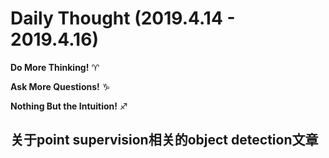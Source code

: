 # Daily Thought (2019.4.14 - 2019.4.16)
**Do More Thinking!** ♈ 

**Ask More Questions!** ♑

**Nothing But the Intuition!** ♐

## 关于point supervision相关的object detection文章
